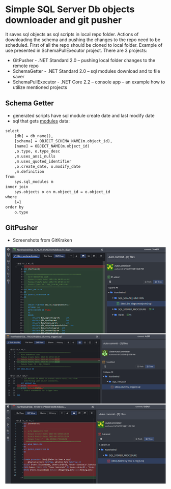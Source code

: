 # Simple SQL Server Db objects downloader and git pusher
It saves sql objects as sql scripts in local repo folder. Actions of downloading the schema and pushing the changes to the repo need to be scheduled. First of all the repo should be cloned to local folder. Example of use presented in SchemaPullExecutor project. There are 3 projects:
- GitPusher - .NET Standard 2.0 – pushing local folder changes to the remote repo
- SchemaGetter - .NET Standard 2.0 – sql modules download and to file saver
- SchemaPullExecutor - .NET Core 2.2 – console app – an example how to utilize mentioned projects
## Schema Getter
- generated scripts have sql module create date and last modify date
- sql that gets [modules](https://docs.microsoft.com/en-us/sql/relational-databases/system-catalog-views/sys-sql-modules-transact-sql?view=sql-server-2017) data:
```
select 
	[db] = db_name(),
	[schema] = OBJECT_SCHEMA_NAME(m.object_id),
	[name] = OBJECT_NAME(m.object_id) 
	,o.type, o.type_desc
	,m.uses_ansi_nulls
	,m.uses_quoted_identifier
	,o.create_date, o.modify_date
	,m.definition
from 
	sys.sql_modules m
inner join
	sys.objects o on m.object_id = o.object_id
where 
	1=1
order by 
	o.type
```
## GitPusher
-	Screenshots from GitKraken


![first-push.png](https://github.com/wit-eks/MSSqlServerDbSchemaGitter/blob/master/_assets/first-push.png)
![trigger-modified.png](https://github.com/wit-eks/MSSqlServerDbSchemaGitter/blob/master/_assets/trigger-modified.png)
![deleted-copy-of-sp.png](https://github.com/wit-eks/MSSqlServerDbSchemaGitter/blob/master/_assets/deleted-copy-of-sp.png)
